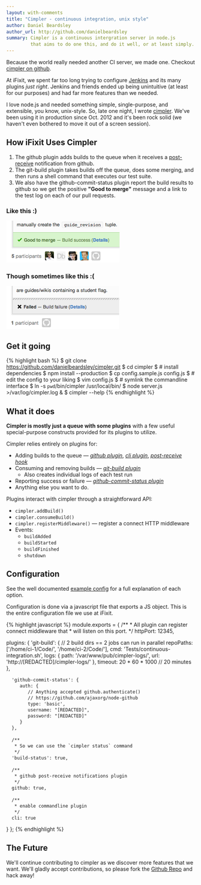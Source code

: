```yaml
---
layout: with-comments
title: "Cimpler - continuous integration, unix style"
author: Daniel Beardsley
author_url: http://github.com/danielbeardsley
summary: Cimpler is a continuous intergration server in node.js
         that aims to do one this, and do it well, or at least simply.
---
```


Because the world really needed another CI server, we made one.
Checkout [cimpler on github][repo].

At iFixit, we spent far too long
trying to configure [Jenkins](http://jenkins-ci.org/)
and its many plugins _just right_.
Jenkins and friends ended up being unintuitive (at least for our purposes)
and had far more features than we needed.

I love node.js and needed something simple, single-purpose, and extensible,
you know, unix-style.
So, late one night, I wrote [cimpler][repo].
We've been using it in production since <time datetime="2012-10-08">Oct. 2012</time>
and it's been rock solid
(we haven't even bothered to move it out of a screen session).

## How iFixit Uses Cimpler

1. The github plugin adds builds to the queue
when it receives a [post-receive][hooks]
notification from github.
2. The git-build plugin takes builds off the queue,
does some merging,
and then runs a shell command that executes our test suite.
3. We also have the github-commit-status plugin report the build results to github
so we get the positive **"Good to merge"** message and a link to the test log on each of our pull requests.

### Like this :)
<img class="screenshot" src="/assets/build-success.png"/>

### Though sometimes like this :(
<img class="screenshot" src="/assets/build-failed.png"/>

## Get it going

{% highlight bash %}
$ git clone https://github.com/danielbeardsley/cimpler.git
$ cd cimpler
$ # install dependencies
$ npm install --production
$ cp config.sample.js config.js
$ # edit the config to your liking
$ vim config.js
$ # symlink the commandline interface
$ ln -s `pwd`/bin/cimpler /usr/local/bin/
$ node server.js >/var/log/cimpler.log &
$ cimpler --help
{% endhighlight %}

## What it does

**Cimpler is mostly just a queue with some plugins**
with a few useful special-purpose constructs provided for its plugins to utilize.

Cimpler relies entirely on plugins for:

  * Adding builds to the queue &mdash; _[github plugin][p-github]_,
     _[cli plugin][p-cli]_, _[post-receive hook][p-cli]_
  * Consuming and removing builds &mdash; _[git-build plugin][p-git-build]_
    * Also creates individual logs of each test run
  * Reporting success or failure &mdash; _[github-commit-status plugin][p-status]_
  * Anything else you want to do.

Plugins interact with cimpler through a straightforward API:

  * `cimpler.addBuild()`
  * `cimpler.consumeBuild()`
  * `cimpler.registerMiddleware()` &mdash; register a connect HTTP middleware
  * Events:
    * `buildAdded`
    * `buildStarted`
    * `buildFinished`
    * `shutdown`

## Configuration

See the well documented [example config][config] for a full explanation of each
option.

Configuration is done via a javascript file that exports a JS object.
This is the entire configuration file we use at iFixit.

{% highlight javascript %}
module.exports = {
   /**
    * All plugin can register connect middleware that
    * will listen on this port.
    */
   httpPort: 12345,

   plugins: {
      'git-build': {
         // 2 build dirs == 2 jobs can run in parallel
         repoPaths: ['/home/ci-1/Code/',
                     '/home/ci-2/Code/'],
         cmd: 'Tests/continuous-integration.sh',
         logs: {
            path: '/var/www/pub/cimpler-logs/',
            url:  'http://[REDACTED]/cimpler-logs/'
         },
         timeout: 20 * 60 * 1000 // 20 minutes
      },

      'github-commit-status': {
         auth: {
            // Anything accepted github.authenticate()
            // https://github.com/ajaxorg/node-github
            type: 'basic',
            username: "[REDACTED]",
            password: "[REDACTED]"
         }
      },

      /**
       * So we can use the `cimpler status` command
       */
      'build-status': true,

      /**
       * github post-receive notifications plugin
       */
      github: true,

      /**
       * enable commandline plugin
       */
      cli: true
   }
};
{% endhighlight %}

## The Future

We'll continue contributing to cimpler as we discover more features that we want.
We'll gladly accept contributions, so please fork the [Github Repo][repo] and
hack away!

[repo]:          https://github.com/danielbeardsley/cimpler
[p-github]:      https://github.com/danielbeardsley/cimpler/blob/master/plugins/github.js
[p-cli]:         https://github.com/danielbeardsley/cimpler/blob/master/plugins/cli.js
[p-git-build]:   https://github.com/danielbeardsley/cimpler/blob/master/plugins/git-build.js
[p-status]:      https://github.com/danielbeardsley/cimpler/blob/master/plugins/github-commit-status.js
[config]:        https://github.com/danielbeardsley/cimpler/blob/master/config.sample.js
[hooks]:         https://help.github.com/articles/post-receive-hooks

